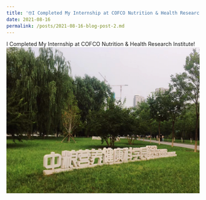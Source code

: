 ```yaml
---
title: '🤓I Completed My Internship at COFCO Nutrition & Health Research Institute!'
date: 2021-08-16
permalink: /posts/2021-08-16-blog-post-2.md
---
```

I Completed My Internship at COFCO Nutrition & Health Research Institute!
![Internship at COFCO](/images/cofco-internship.png)
